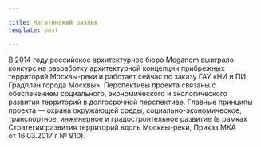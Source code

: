 ```yaml
---

title: Нагатинский разлив
template: post

---
```


В 2014 году российское архитектурное бюро Meganom выиграло конкурс на разработку архитектурной концепции прибрежных территорий Москвы-реки и работает сейчас по заказу ГАУ «НИ и ПИ Градплан города Москвы». Перспективы проекта связаны с обеспечением социального, экономического и экологического развития территорий в долгосрочной перспективе. 
Главные принципы проекта — охрана окружающей среды, социально-экономическое, транспортное, инженерное и градостроительное развитие (в рамках Стратегии развития территорий вдоль Москвы-реки, Приказ МКА от 16.03.2017 г № 910). 